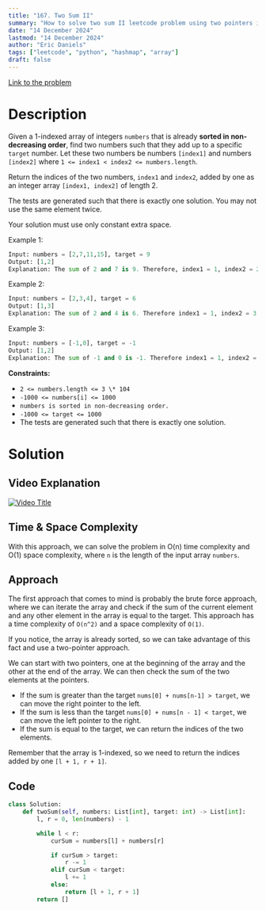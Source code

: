 ```yaml
---
title: "167. Two Sum II"
summary: "How to solve two sum II leetcode problem using two pointers in python"
date: "14 December 2024"
lastmod: "14 December 2024"
author: "Eric Daniels"
tags: ["leetcode", "python", "hashmap", "array"]
draft: false
---
```


<a target="_blank" href="https://leetcode.com/problems/two-sum-ii-input-array-is-sorted/description//">Link to the problem</a>

# Description

Given a 1-indexed array of integers `numbers` that is already **sorted in non-decreasing order**, find two numbers such that they add up to a specific `target` number. Let these two numbers be numbers `[index1]` and numbers `[index2]` where `1 <= index1 < index2 <= numbers.length`.

Return the indices of the two numbers, `index1` and `index2`, added by one as an integer array `[index1, index2]` of length 2.

The tests are generated such that there is exactly one solution. You may not use the same element twice.

Your solution must use only constant extra space.

Example 1:

```python
Input: numbers = [2,7,11,15], target = 9
Output: [1,2]
Explanation: The sum of 2 and 7 is 9. Therefore, index1 = 1, index2 = 2. We return [1, 2].
```

Example 2:

```python
Input: numbers = [2,3,4], target = 6
Output: [1,3]
Explanation: The sum of 2 and 4 is 6. Therefore index1 = 1, index2 = 3. We return [1, 3].
```

Example 3:

```python
Input: numbers = [-1,0], target = -1
Output: [1,2]
Explanation: The sum of -1 and 0 is -1. Therefore index1 = 1, index2 = 2. We return [1, 2].
```

**Constraints:**

- `2 <= numbers.length <= 3 \* 104`
- `-1000 <= numbers[i] <= 1000`
- `numbers is sorted in non-decreasing order.`
- `-1000 <= target <= 1000`
- The tests are generated such that there is exactly one solution.

# Solution

## Video Explanation

[![Video Title](https://img.youtube.com/vi/VIDEO_ID/0.jpg)](https://www.youtube.com/watch?v=VIDEO_ID)

## Time & Space Complexity

With this approach, we can solve the problem in O(n) time complexity and O(1) space complexity,
where `n` is the length of the input array `numbers`.

## Approach

The first approach that comes to mind is probably the brute force approach, where we can iterate the array and check if the sum of the current element and any other element in the array is equal to the target. This approach has a time complexity of `O(n^2)` and a space complexity of `O(1)`.

If you notice, the array is already sorted, so we can take advantage of this fact and use a two-pointer approach.

We can start with two pointers, one at the beginning of the array and the other at the end of the array. We can then check the sum of the two elements at the pointers.

- If the sum is greater than the target `nums[0] + nums[n-1] > target`, we can move the right pointer to the left.
- If the sum is less than the target `nums[0] + nums[n - 1] < target`, we can move the left pointer to the right.
- If the sum is equal to the target, we can return the indices of the two elements.

Remember that the array is 1-indexed, so we need to return the indices added by one `[l + 1, r + 1]`.

## Code

```python
class Solution:
    def twoSum(self, numbers: List[int], target: int) -> List[int]:
        l, r = 0, len(numbers) - 1

        while l < r:
            curSum = numbers[l] + numbers[r]

            if curSum > target:
                r -= 1
            elif curSum < target:
                l += 1
            else:
                return [l + 1, r + 1]
        return []
```
